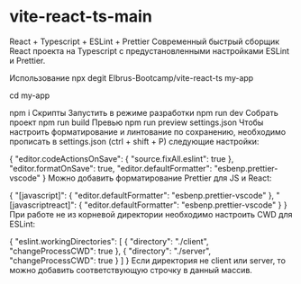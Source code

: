 # vite-react-ts-main

React + Typescript + ESLint + Prettier
Современный быстрый сборщик React проекта на Typescript с предустановленными настройками ESLint и Prettier.

Использование
npx degit Elbrus-Bootcamp/vite-react-ts my-app

cd my-app

npm i
Скрипты
Запустить в режиме разработки
npm run dev
Собрать проект
npm run build
Превью
npm run preview
settings.json
Чтобы настроить форматирование и линтование по сохранению, необходимо прописать в settings.json (ctrl + shift + P) следующие настройки:

{
  "editor.codeActionsOnSave": {
    "source.fixAll.eslint": true
  },
  "editor.formatOnSave": true,
  "editor.defaultFormatter": "esbenp.prettier-vscode"
}
Можно добавить форматирование Prettier для JS и React:

{
  "[javascript]": {
    "editor.defaultFormatter": "esbenp.prettier-vscode"
  },
  "[javascriptreact]": {
    "editor.defaultFormatter": "esbenp.prettier-vscode"
  }
}
При работе не из корневой директории необходимо настроить CWD для ESLint:

{
  "eslint.workingDirectories": [
    { "directory": "./client", "changeProcessCWD": true },
    { "directory": "./server", "changeProcessCWD": true }
  ]
}
Если директория не client или server, то можно добавить соответствующую строчку в данный массив.
